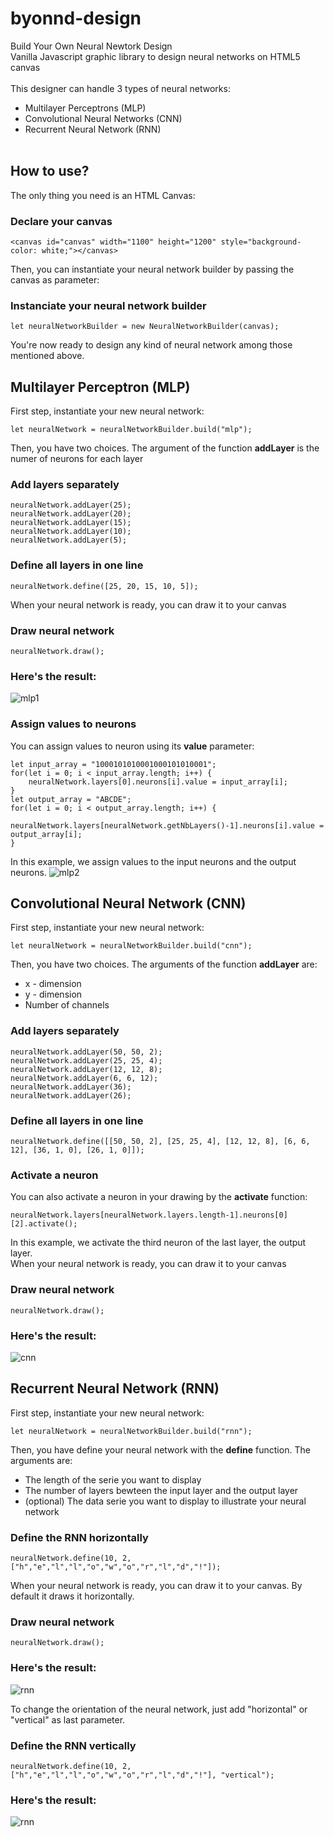 # byonnd-design

Build Your Own Neural Newtork Design<br/>
Vanilla Javascript graphic library to design neural networks on HTML5 canvas<br/><br/>
This designer can handle 3 types of neural networks:
* Multilayer Perceptrons (MLP)
* Convolutional Neural Networks (CNN)
* Recurrent Neural Network (RNN)
<br/><br/>

## How to use?
The only thing you need is an HTML Canvas:

### Declare your canvas

```
<canvas id="canvas" width="1100" height="1200" style="background-color: white;"></canvas>
```
Then, you can instantiate your neural network builder by passing the canvas as parameter:

### Instanciate your neural network builder

```
let neuralNetworkBuilder = new NeuralNetworkBuilder(canvas);
```
You're now ready to design any kind of neural network among those mentioned above.


## Multilayer Perceptron (MLP)
First step, instantiate your new neural network:
```
let neuralNetwork = neuralNetworkBuilder.build("mlp");
```
Then, you have two choices. The argument of the function **addLayer** is the numer of neurons for each layer

### Add layers separately
```
neuralNetwork.addLayer(25);
neuralNetwork.addLayer(20);
neuralNetwork.addLayer(15);
neuralNetwork.addLayer(10);
neuralNetwork.addLayer(5);
```
### Define all layers in one line
```
neuralNetwork.define([25, 20, 15, 10, 5]);
```
When your neural network is ready, you can draw it to your canvas
### Draw neural network
```
neuralNetwork.draw();
```
### Here's the result:
![mlp1](http://sebferrer.fr/byonndimgs/mlp1.png)
### Assign values to neurons
You can assign values to neuron using its **value** parameter:

```
let input_array = "1000101010001000101010001";
for(let i = 0; i < input_array.length; i++) {
    neuralNetwork.layers[0].neurons[i].value = input_array[i];
}
let output_array = "ABCDE";
for(let i = 0; i < output_array.length; i++) {
    neuralNetwork.layers[neuralNetwork.getNbLayers()-1].neurons[i].value = output_array[i];
}
```
In this example, we assign values to the input neurons and the output neurons.
![mlp2](http://sebferrer.fr/byonndimgs/mlp2.png)
## Convolutional Neural Network (CNN)
First step, instantiate your new neural network:
```
let neuralNetwork = neuralNetworkBuilder.build("cnn");
```
Then, you have two choices. The arguments of the function **addLayer** are:
* x - dimension
* y - dimension
* Number of channels

### Add layers separately
```
neuralNetwork.addLayer(50, 50, 2);
neuralNetwork.addLayer(25, 25, 4);
neuralNetwork.addLayer(12, 12, 8);
neuralNetwork.addLayer(6, 6, 12);
neuralNetwork.addLayer(36);
neuralNetwork.addLayer(26);
```
### Define all layers in one line
```
neuralNetwork.define([[50, 50, 2], [25, 25, 4], [12, 12, 8], [6, 6, 12], [36, 1, 0], [26, 1, 0]]);
```
### Activate a neuron
You can also activate a neuron in your drawing by the **activate** function:
```
neuralNetwork.layers[neuralNetwork.layers.length-1].neurons[0][2].activate();
```
In this example, we activate the third neuron of the last layer, the output layer.<br/>
When your neural network is ready, you can draw it to your canvas

### Draw neural network
```
neuralNetwork.draw();
```
### Here's the result:
![cnn](http://sebferrer.fr/byonndimgs/cnn1.png)

## Recurrent Neural Network (RNN)
First step, instantiate your new neural network:
```
let neuralNetwork = neuralNetworkBuilder.build("rnn");
```
Then, you have define your neural network with the **define** function. The arguments are:
* The length of the serie you want to display
* The number of layers bewteen the input layer and the output layer
* (optional) The data serie you want to display to illustrate your neural network

### Define the RNN horizontally
```
neuralNetwork.define(10, 2, ["h","e","l","l","o","w","o","r","l","d","!"]);
```
When your neural network is ready, you can draw it to your canvas. By default it draws it horizontally.
### Draw neural network
```
neuralNetwork.draw();
```
### Here's the result:
![rnn](http://sebferrer.fr/byonndimgs/rnn1.png)

To change the orientation of the neural network, just add "horizontal" or "vertical" as last parameter.
### Define the RNN vertically
```
neuralNetwork.define(10, 2, ["h","e","l","l","o","w","o","r","l","d","!"], "vertical");
````
### Here's the result:
![rnn](http://sebferrer.fr/byonndimgs/rnn2.png)
